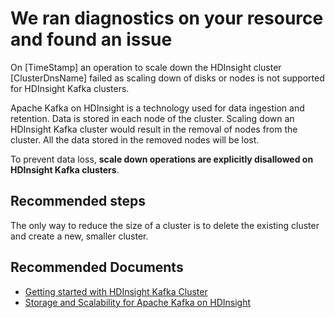 <properties
    pageTitle="Kafka cluster cannot be scaled down"
    description="InvalidKafkaScaleDownIssue"
    infoBubbleText="Found recent Kafka cluster scale down failure. See details on the right."
    service="microsoft.hdinsight"
    resource="clusters"
    authors="anirudhrege"
    displayOrder=""
    articleId="Hdi_Kafka_ScaleDownFailure"
    diagnosticScenario="HDInsightKafkaScaleDownInsight"
    selfHelpType="diagnostics"
    supportTopicIds="32588504, 32574297"
    resourceTags=""
    productPesIds="15078"
    cloudEnvironments="public"
/>

# We ran diagnostics on your resource and found an issue

<!--issueDescription-->
On <!--$TimeStamp-->[TimeStamp]<!--/$TimeStamp--> an operation to scale down the HDInsight cluster <!--$ClusterDnsName-->[ClusterDnsName]<!--/$ClusterDnsName--> 
failed as scaling down of disks or nodes is not supported for HDInsight Kafka clusters.
<!--/issueDescription-->

Apache Kafka on HDInsight is a technology used for data ingestion and retention. Data is stored in each node of the cluster. Scaling down an HDInsight Kafka cluster would result in the removal of nodes from the cluster. All the data stored in the removed nodes will be lost.

To prevent data loss, **scale down operations are explicitly disallowed on HDInsight Kafka clusters**.

## **Recommended steps**

The only way to reduce the size of a cluster is to delete the existing cluster and create a new, smaller cluster.

## **Recommended Documents**

* [Getting started with HDInsight Kafka Cluster](https://docs.microsoft.com/azure/hdinsight/kafka/apache-kafka-get-started)
* [Storage and Scalability for Apache Kafka on HDInsight](https://docs.microsoft.com/azure/hdinsight/kafka/apache-kafka-scalability)
